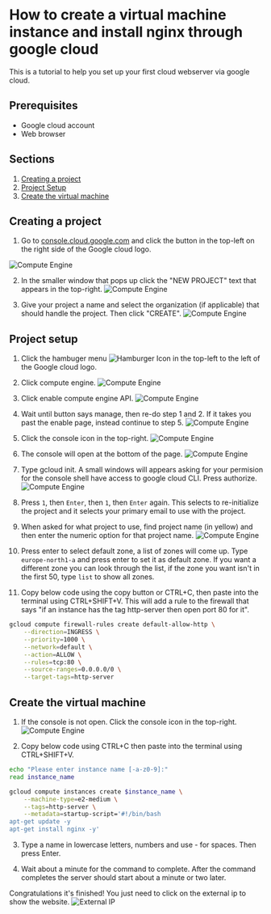  # How to create a virtual machine instance and install nginx through google cloud

 This is a tutorial to help you set up your first cloud webserver via google cloud.

 ## Prerequisites
- Google cloud account
- Web browser

## Sections
1. [Creating a project](#creating-a-project)
2. [Project Setup](#project-setup)
3. [Create the virtual machine](#create-the-virtual-machine)

## Creating a project
1. Go to [console.cloud.google.com](https://console.cloud.google.com/) and click the button in the top-left on the right side of the Google cloud logo.

![Compute Engine](/Google%20Cloud/Assets/Create%20a%20new%20project_1.jpg)

2. In the smaller window that pops up click the "NEW PROJECT" text that appears in the top-right.
![Compute Engine](/Google%20Cloud/Assets/Create%20a%20new%20project.jpg)

3. Give your project a name and select the organization (if applicable) that should handle the project. Then click "CREATE".
![Compute Engine](/Google%20Cloud/Assets/Name%20your%20project.jpg)

## Project setup
1. Click the hambuger menu ![Hamburger Icon](https://upload.wikimedia.org/wikipedia/commons/b/b2/Hamburger_icon.svg)
 in the top-left to the left of the Google cloud logo.


2. Click compute engine.
![Compute Engine](/Google%20Cloud/Assets/Compute_Engine.jpg)


3. Click enable compute engine API.
![Compute Engine](/Google%20Cloud/Assets/Enable%20Compute%20Engine.jpg)

4. Wait until button says manage, then re-do step 1 and 2. If it takes you past the enable page, instead continue to step 5.
![Compute Engine](/Google%20Cloud/Assets/Manage%20API.jpg)

5. Click the console icon in the top-right.
![Compute Engine](/Google%20Cloud/Assets/Console_Icon.jpg)

6. The console will open at the bottom of the page.
![Compute Engine](/Google%20Cloud/Assets/Console%20%20opens%20at%20the%20bottom.png)


7. Type gcloud init. A small windows will appears asking for your permision for the console shell have access to google cloud CLI. Press authorize.
![Compute Engine](/Google%20Cloud/Assets/Authorize_Cloud_Shell.jpg)


8. Press ``1``, then ``Enter``, then ``1``, then ``Enter`` again. This selects to re-initialize the project and it selects your primary email to use with the project.

9. When asked for what project to use, find project name (in yellow) and then enter the numeric option for that project name.
![Compute Engine](/Google%20Cloud/Assets/Project%20name.jpg)


10. Press enter to select default zone, a list of zones will come up. Type ```europe-north1-a``` and press enter to set it as default zone. If you want a different zone you can look through the list, if the zone you want isn't in the first 50, type ```list``` to show all zones.

11. Copy below code using the copy button or CTRL+C, then paste into the terminal using CTRL+SHIFT+V. This will add a rule to the firewall that says "if an instance has the tag http-server then open port 80 for it".
```bash
gcloud compute firewall-rules create default-allow-http \
    --direction=INGRESS \
    --priority=1000 \
    --network=default \
    --action=ALLOW \
    --rules=tcp:80 \
    --source-ranges=0.0.0.0/0 \
    --target-tags=http-server
```

## Create the virtual machine
1. If the console is not open. Click the console icon in the top-right.
![Compute Engine](/Google%20Cloud/Assets/Console_Icon.jpg)

2. Copy below code using CTRL+C then paste into the terminal using CTRL+SHIFT+V.
```bash
echo "Please enter instance name [-a-z0-9]:"
read instance_name

gcloud compute instances create $instance_name \
    --machine-type=e2-medium \
    --tags=http-server \
    --metadata=startup-script='#!/bin/bash
apt-get update -y
apt-get install nginx -y'
```
3. Type a name in lowercase letters, numbers and use - for spaces. Then press Enter.

4. Wait about a minute for the command to complete. After the command completes the server should start about a minute or two later.

Congratulations it's finished! You just need to click on the external ip to show the website.
![External IP](/Google%20Cloud/Assets/External%20IP.jpg)
